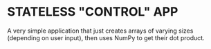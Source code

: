# STATELESS "CONTROL" APP

A very simple application that just creates arrays of varying sizes (depending on user input), then uses NumPy to get their dot product.
